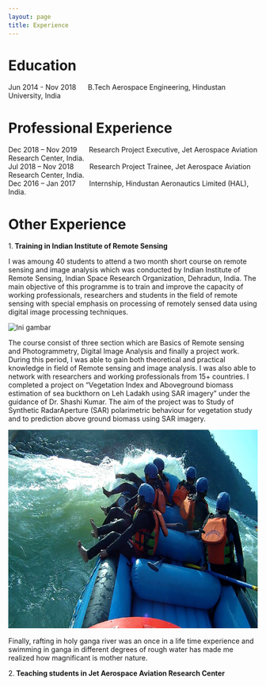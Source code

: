 ```yaml
---
layout: page
title: Experience
--- 
```



<h1> <b>Education</b> </h1>
 Jun 2014 - Nov 2018   &nbsp;&nbsp;&nbsp;&nbsp;   B.Tech Aerospace Engineering, Hindustan University, India
  
<h1> <b> Professional Experience</b></h1> 
  Dec 2018 – Nov 2019     &nbsp;&nbsp;&nbsp;&nbsp; Research Project Executive, Jet Aerospace Aviation Research Center, India.<br> 
  Jul 2018 – Nov 2018     &nbsp;&nbsp;&nbsp;&nbsp;&nbsp;&nbsp; Research Project Trainee, Jet Aerospace Aviation Research Center, India.  <br>
  Dec 2016 – Jan 2017     &nbsp;&nbsp;&nbsp;&nbsp;&nbsp; Internship, Hindustan Aeronautics Limited (HAL), India.
  
 <h1><b> Other Experience </b></h1> 
 
 1.<b> Training in Indian Institute of Remote Sensing </b>
  
I was amoung 40 students to attend a two month short course on remote sensing and image analysis which was conducted by Indian Institute of Remote Sensing, Indian Space Research Organization, Dehradun, India. The main objective of this programme is to train and improve the capacity of working professionals, researchers and students in the field of remote sensing with special emphasis on processing of remotely sensed data using digital image processing techniques.
  
 <img class="image" src="images/IMG_2996.JPG" width="700" height="400" alt="Ini gambar">
 
 The course consist of three section which are Basics of Remote sensing and Photogrammetry, Digital Image Analysis and finally a project  work. During this period, I was able to gain both theoretical and practical knowledge in field of Remote sensing and image analysis. I was also able to network with researchers and working professionals from 15+ countries. I completed a project on “Vegetation Index and Aboveground biomass estimation of sea buckthorn on Leh Ladakh using SAR imagery” under the guidance of Dr. Shashi Kumar. The aim of the project was to Study of Synthetic RadarAperture (SAR) polarimetric behaviour for vegetation study and to prediction above ground biomass using SAR imagery.
 
  <img class="image" src="images/88196498_3190379270972775_7735675917632012288_o.jpg" width="700" height="400" alt="Ini gambar">
  
  Finally, rafting in holy ganga river was an once in a life time experience and swimming in ganga in different degrees of rough water has made me realized how magnificant is mother nature.
 
 
 2.<b> Teaching students in Jet Aerospace Aviation Research Center </b>
 
 


   
   
               




